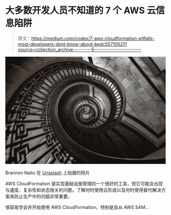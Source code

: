 # 大多数开发人员不知道的 7 个 AWS 云信息陷阱

> 原文：<https://medium.com/codex/7-aws-cloudformation-pitfalls-most-developers-dont-know-about-bedc55710521?source=collection_archive---------5----------------------->

![](img/236ff3b697139019145733dc56986950.png)

Brannon Naito 在 [Unsplash](https://unsplash.com?utm_source=medium&utm_medium=referral) 上拍摄的照片

AWS CloudFormation 是实现基础设施管理的一个很好的工具，但它可能会出现与速度、复杂性和状态相关的问题。了解何时使用云形成以及何时使用替代解决方案来防止生产中的问题非常重要。

很容易学会并开始使用 AWS CloudFormation，特别是自从 AWS SAM…
